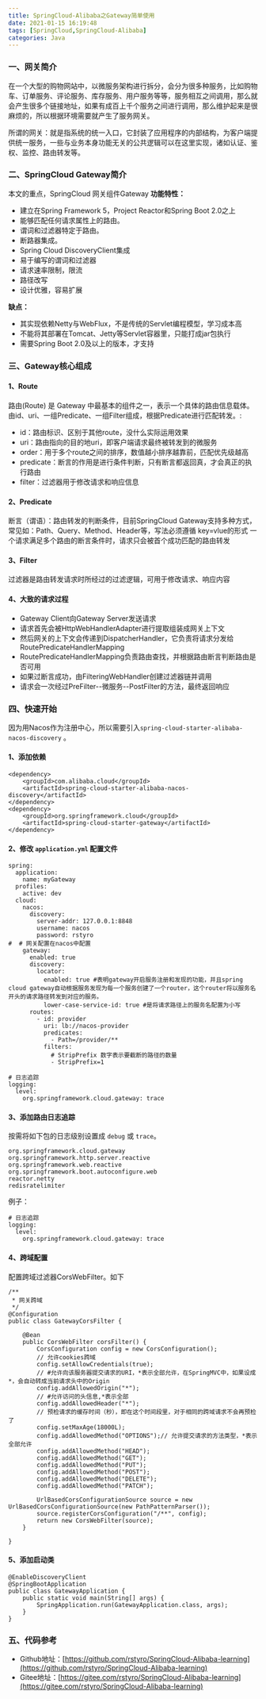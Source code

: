 ```yaml
---
title: SpringCloud-Alibaba之Gateway简单使用
date: 2021-01-15 16:19:48
tags: [SpringCloud,SpringCloud-Alibaba]
categories: Java
---
```

### 一、网关简介
在一个大型的购物网站中，以微服务架构进行拆分，会分为很多种服务，比如购物车、订单服务、评论服务、库存服务、用户服务等等，服务相互之间调用，那么就会产生很多个链接地址，如果有成百上千个服务之间进行调用，那么维护起来是很麻烦的，所以根据环境需要就产生了服务网关。

所谓的网关：就是指系统的统一入口，它封装了应用程序的内部结构，为客户端提供统一服务，一些与业务本身功能无关的公共逻辑可以在这里实现，诸如认证、鉴权、监控、路由转发等。

### 二、SpringCloud Gateway简介
本文的重点，SpringCloud 网关组件Gateway
**功能特性：**
+ 建立在Spring Framework 5，Project Reactor和Spring Boot 2.0之上
+ 能够匹配任何请求属性上的路由。
+ 谓词和过滤器特定于路由。
+ 断路器集成。
+ Spring Cloud DiscoveryClient集成
+ 易于编写的谓词和过滤器
+ 请求速率限制，限流
+ 路径改写
+ 设计优雅，容易扩展

**缺点：**
+ 其实现依赖Netty与WebFlux，不是传统的Servlet编程模型，学习成本高
+ 不能将其部署在Tomcat、Jetty等Servlet容器里，只能打成jar包执行
+ 需要Spring Boot 2.0及以上的版本，才支持

### 三、Gateway核心组成
#### 1、Route
路由(Route) 是 Gateway 中最基本的组件之一，表示一个具体的路由信息载体。由id、uri、一组Predicate、一组Filter组成，根据Predicate进行匹配转发。:
+ id：路由标识、区别于其他route，没什么实际运用效果
+ uri：路由指向的目的地uri，即客户端请求最终被转发到的微服务
+ order：用于多个route之间的排序，数值越小排序越靠前，匹配优先级越高
+ predicate：断言的作用是进行条件判断，只有断言都返回真，才会真正的执行路由 
+ filter：过滤器用于修改请求和响应信息

#### 2、Predicate
断言（谓语）：路由转发的判断条件，目前SpringCloud Gateway支持多种方式，常见如：Path、Query、Method、Header等，写法必须遵循 key=vlue的形式
一个请求满足多个路由的断言条件时，请求只会被首个成功匹配的路由转发

#### 3、Filter
过滤器是路由转发请求时所经过的过滤逻辑，可用于修改请求、响应内容

#### 4、大致的请求过程
+ Gateway Client向Gateway Server发送请求
+ 请求首先会被HttpWebHandlerAdapter进行提取组装成网关上下文
+ 然后网关的上下文会传递到DispatcherHandler，它负责将请求分发给RoutePredicateHandlerMapping
+ RoutePredicateHandlerMapping负责路由查找，并根据路由断言判断路由是否可用
+ 如果过断言成功，由FilteringWebHandler创建过滤器链并调用
+ 请求会一次经过PreFilter--微服务--PostFilter的方法，最终返回响应

### 四、快速开始
因为用Nacos作为注册中心，所以需要引入`spring-cloud-starter-alibaba-nacos-discovery` 。

#### 1、添加依赖
```
<dependency>
    <groupId>com.alibaba.cloud</groupId>
    <artifactId>spring-cloud-starter-alibaba-nacos-discovery</artifactId>
</dependency>
<dependency>
    <groupId>org.springframework.cloud</groupId>
    <artifactId>spring-cloud-starter-gateway</artifactId>
</dependency>
```

#### 2、修改 `application.yml` 配置文件
```
spring:
  application:
    name: myGateway
  profiles:
    active: dev
  cloud:
    nacos:
      discovery:
        server-addr: 127.0.0.1:8848
        username: nacos
        password: rstyro
#  # 网关配置在nacos中配置
    gateway:
      enabled: true
      discovery:
        locator:
          enabled: true #表明gateway开启服务注册和发现的功能，并且spring cloud gateway自动根据服务发现为每一个服务创建了一个router，这个router将以服务名开头的请求路径转发到对应的服务。
          lower-case-service-id: true #是将请求路径上的服务名配置为小写
      routes:
        - id: provider
          uri: lb://nacos-provider
          predicates:
            - Path=/provider/**
          filters:
            # StripPrefix 数字表示要截断的路径的数量
            - StripPrefix=1

# 日志追踪
logging:
  level:
    org.springframework.cloud.gateway: trace
```

#### 3、添加路由日志追踪
按需将如下包的日志级别设置成 `debug` 或 `trace`。
```
org.springframework.cloud.gateway
org.springframework.http.server.reactive
org.springframework.web.reactive
org.springframework.boot.autoconfigure.web
reactor.netty
redisratelimiter
```
例子：
```
# 日志追踪
logging:
  level:
    org.springframework.cloud.gateway: trace
```

#### 4、跨域配置
配置跨域过滤器CorsWebFilter。如下
```
/**
 * 网关跨域
 */
@Configuration
public class GatewayCorsFilter {

    @Bean
    public CorsWebFilter corsFilter() {
        CorsConfiguration config = new CorsConfiguration();
        // 允许cookies跨域
        config.setAllowCredentials(true);
        // #允许向该服务器提交请求的URI，*表示全部允许，在SpringMVC中，如果设成*，会自动转成当前请求头中的Origin
        config.addAllowedOrigin("*");
        // #允许访问的头信息,*表示全部
        config.addAllowedHeader("*");
        // 预检请求的缓存时间（秒），即在这个时间段里，对于相同的跨域请求不会再预检了
        config.setMaxAge(18000L);
        config.addAllowedMethod("OPTIONS");// 允许提交请求的方法类型，*表示全部允许
        config.addAllowedMethod("HEAD");
        config.addAllowedMethod("GET");
        config.addAllowedMethod("PUT");
        config.addAllowedMethod("POST");
        config.addAllowedMethod("DELETE");
        config.addAllowedMethod("PATCH");

        UrlBasedCorsConfigurationSource source = new UrlBasedCorsConfigurationSource(new PathPatternParser());
        source.registerCorsConfiguration("/**", config);
        return new CorsWebFilter(source);
    }

}
```

#### 5、添加启动类
```
@EnableDiscoveryClient
@SpringBootApplication
public class GatewayApplication {
    public static void main(String[] args) {
        SpringApplication.run(GatewayApplication.class, args);
    }
}
```


### 五、代码参考
+ Github地址：[https://github.com/rstyro/SpringCloud-Alibaba-learning](https://github.com/rstyro/SpringCloud-Alibaba-learning)
+ Gitee地址：[https://gitee.com/rstyro/SpringCloud-Alibaba-learning](https://gitee.com/rstyro/SpringCloud-Alibaba-learning)